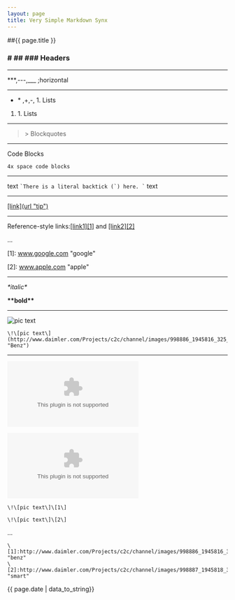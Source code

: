 ```yaml
---
layout: page
title: Very Simple Markdown Synx
---
```


##{{ page.title }}



### \# ## ### Headers

***

\***,---,___ ;horizontal

***

* \* ,+,-, 1. Lists

1. 1\. Lists

***

> \> Blockquotes

***

Code Blocks

    4x space code blocks

***

text `` `There is a literal backtick (`) here. ` `` text

***

[ \[link\](url "tip")](www.google.com "google")

***

Reference-style links:[\[link1\]\[1\]][1] and [\[link2\]\[2\]][2] 

...

\[1\]: www.google.com "google"

\[2\]: www.apple.com "apple"

[1]: www.google.com "google"
[2]: www.apple.com "apple"

***

*\*italic\**

**\*\*bold\*\***

***

![pic text](http://www.daimler.com/Projects/c2c/channel/images/998886_1945816_325_110_mb_passcars.jpg "Benz")

    \!\[pic text\](http://www.daimler.com/Projects/c2c/channel/images/998886_1945816_325_110_mb_passcars.jpg "Benz")



***

![pic text][1]

![pic text][2]


    \!\[pic text\]\[1\]

    \!\[pic text\]\[2\]

...

    \[1]:http://www.daimler.com/Projects/c2c/channel/images/998886_1945816_325_110_mb_passcars.jpg "benz"
    \[2]:http://www.daimler.com/Projects/c2c/channel/images/998887_1945818_325_110_smart.jpg "smart"





[1]:http://www.daimler.com/Projects/c2c/channel/images/998886_1945816_325_110_mb_passcars.jpg "benz"
[2]:http://www.daimler.com/Projects/c2c/channel/images/998887_1945818_325_110_smart.jpg "smart"



{{ page.date | data_to_string}}
